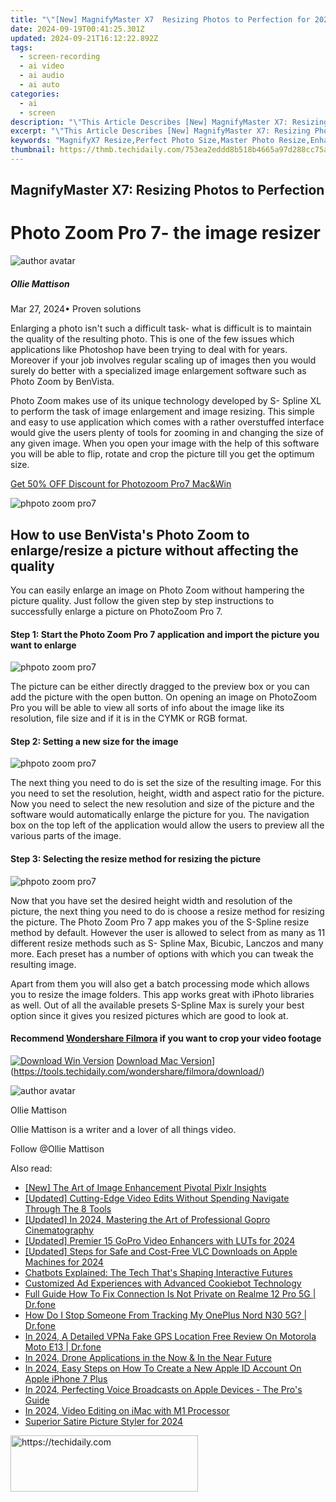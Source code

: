 ```yaml
---
title: "\"[New] MagnifyMaster X7  Resizing Photos to Perfection for 2024\""
date: 2024-09-19T00:41:25.301Z
updated: 2024-09-21T16:12:22.892Z
tags: 
  - screen-recording
  - ai video
  - ai audio
  - ai auto
categories: 
  - ai
  - screen
description: "\"This Article Describes [New] MagnifyMaster X7: Resizing Photos to Perfection for 2024\""
excerpt: "\"This Article Describes [New] MagnifyMaster X7: Resizing Photos to Perfection for 2024\""
keywords: "MagnifyX7 Resize,Perfect Photo Size,Master Photo Resize,Enhance Image Quality,X7 Photo Scaling,Flawless Image Resizing,Optimize Photo Dimensions"
thumbnail: https://thmb.techidaily.com/753ea2eddd8b518b4665a97d288cc75a73bb10ccbb0e89329d2b14f4c70fc588.jpg
---
```


## MagnifyMaster X7: Resizing Photos to Perfection

# Photo Zoom Pro 7- the image resizer

![author avatar](https://images.wondershare.com/filmora/article-images/ollie-mattison.jpg)

##### Ollie Mattison

 Mar 27, 2024• Proven solutions

 Enlarging a photo isn't such a difficult task- what is difficult is to maintain the quality of the resulting photo. This is one of the few issues which applications like Photoshop have been trying to deal with for years. Moreover if your job involves regular scaling up of images then you would surely do better with a specialized image enlargement software such as Photo Zoom by BenVista.

 Photo Zoom makes use of its unique technology developed by S- Spline XL to perform the task of image enlargement and image resizing. This simple and easy to use application which comes with a rather overstuffed interface would give the users plenty of tools for zooming in and changing the size of any given image. When you open your image with the help of this software you will be able to flip, rotate and crop the picture till you get the optimum size.

[Get 50% OFF Discount for Photozoom Pro7 Mac&Win](https://secure.avangate.com/order/checkout.php?PRODS=4705137&QTY=1&CART=1&CARD=1&COUPON=wondershare-50-off&AFFILIATE=93737)

![phpoto zoom pro7](https://images.wondershare.com/filmora/article-images/photozoom-pro7-screenshot.jpg)

## How to use BenVista's Photo Zoom to enlarge/resize a picture without affecting the quality

 You can easily enlarge an image on Photo Zoom without hampering the picture quality. Just follow the given step by step instructions to successfully enlarge a picture on PhotoZoom Pro 7.

#### Step 1: Start the Photo Zoom Pro 7 application and import the picture you want to enlarge

![phpoto zoom pro7](https://images.wondershare.com/filmora/article-images/photozomm-pro7-step1.jpg)

 The picture can be either directly dragged to the preview box or you can add the picture with the open button. On opening an image on PhotoZoom Pro you will be able to view all sorts of info about the image like its resolution, file size and if it is in the CYMK or RGB format.

#### Step 2: Setting a new size for the image

![phpoto zoom pro7](https://images.wondershare.com/filmora/article-images/photozomm-pro7-step2.jpg)

 The next thing you need to do is set the size of the resulting image. For this you need to set the resolution, height, width and aspect ratio for the picture. Now you need to select the new resolution and size of the picture and the software would automatically enlarge the picture for you. The navigation box on the top left of the application would allow the users to preview all the various parts of the image.

#### Step 3: Selecting the resize method for resizing the picture

![phpoto zoom pro7](https://images.wondershare.com/filmora/article-images/photozomm-pro7-step3.jpg)

 Now that you have set the desired height width and resolution of the picture, the next thing you need to do is choose a resize method for resizing the picture. The Photo Zoom Pro 7 app makes you of the S-Spline resize method by default. However the user is allowed to select from as many as 11 different resize methods such as S- Spline Max, Bicubic, Lanczos and many more. Each preset has a number of options with which you can tweak the resulting image.

 Apart from them you will also get a batch processing mode which allows you to resize the image folders. This app works great with iPhoto libraries as well. Out of all the available presets S-Spline Max is surely your best option since it gives you resized pictures which are good to look at.

#### Recommend [Wondershare Filmora](https://tools.techidaily.com/wondershare/filmora/download/) if you want to crop your video footage

[![Download Win Version](https://images.wondershare.com/filmora/guide/download-btn-win.jpg)](https://tools.techidaily.com/wondershare/filmora/download/) [Download Mac Version](https://images.wondershare.com/filmora/guide/download-btn-mac.jpg)](https://tools.techidaily.com/wondershare/filmora/download/)

![author avatar](https://images.wondershare.com/filmora/article-images/ollie-mattison.jpg)

Ollie Mattison

Ollie Mattison is a writer and a lover of all things video.

Follow @Ollie Mattison


<ins class="adsbygoogle"
     style="display:block"
     data-ad-format="autorelaxed"
     data-ad-client="ca-pub-7571918770474297"
     data-ad-slot="1223367746"></ins>



<ins class="adsbygoogle"
     style="display:block"
     data-ad-client="ca-pub-7571918770474297"
     data-ad-slot="8358498916"
     data-ad-format="auto"
     data-full-width-responsive="true"></ins>


<span class="atpl-alsoreadstyle">Also read:</span>
<div><ul>
<li><a href="https://fox-glue.techidaily.com/new-the-art-of-image-enhancement-pivotal-pixlr-insights/"><u>[New] The Art of Image Enhancement Pivotal Pixlr Insights</u></a></li>
<li><a href="https://youtube-videos.techidaily.com/updated-cutting-edge-video-edits-without-spending-navigate-through-the-8-tools/"><u>[Updated] Cutting-Edge Video Edits Without Spending Navigate Through The 8 Tools</u></a></li>
<li><a href="https://fox-glue.techidaily.com/updated-in-2024-mastering-the-art-of-professional-gopro-cinematography/"><u>[Updated] In 2024, Mastering the Art of Professional Gopro Cinematography</u></a></li>
<li><a href="https://fox-glue.techidaily.com/updated-premier-15-gopro-video-enhancers-with-luts-for-2024/"><u>[Updated] Premier 15 GoPro Video Enhancers with LUTs for 2024</u></a></li>
<li><a href="https://fox-glue.techidaily.com/updated-steps-for-safe-and-cost-free-vlc-downloads-on-apple-machines-for-2024/"><u>[Updated] Steps for Safe and Cost-Free VLC Downloads on Apple Machines for 2024</u></a></li>
<li><a href="https://tech-savvy.techidaily.com/chatbots-explained-the-tech-thats-shaping-interactive-futures/"><u>Chatbots Explained: The Tech That's Shaping Interactive Futures</u></a></li>
<li><a href="https://some-techniques.techidaily.com/customized-ad-experiences-with-advanced-cookiebot-technology/"><u>Customized Ad Experiences with Advanced Cookiebot Technology</u></a></li>
<li><a href="https://howto.techidaily.com/full-guide-how-to-fix-connection-is-not-private-on-realme-12-pro-5g-drfone-by-drfone-fix-android-problems-fix-android-problems/"><u>Full Guide How To Fix Connection Is Not Private on Realme 12 Pro 5G | Dr.fone</u></a></li>
<li><a href="https://android-location-track.techidaily.com/how-do-i-stop-someone-from-tracking-my-oneplus-nord-n30-5g-drfone-by-drfone-virtual-android/"><u>How Do I Stop Someone From Tracking My OnePlus Nord N30 5G? | Dr.fone</u></a></li>
<li><a href="https://change-location.techidaily.com/in-2024-a-detailed-vpna-fake-gps-location-free-review-on-motorola-moto-e13-drfone-by-drfone-virtual-android/"><u>In 2024, A Detailed VPNa Fake GPS Location Free Review On Motorola Moto E13 | Dr.fone</u></a></li>
<li><a href="https://fox-glue.techidaily.com/in-2024-drone-applications-in-the-now-and-in-the-near-future/"><u>In 2024, Drone Applications in the Now & In the Near Future</u></a></li>
<li><a href="https://ios-unlock.techidaily.com/in-2024-easy-steps-on-how-to-create-a-new-apple-id-account-on-apple-iphone-7-plus-by-drfone-ios/"><u>In 2024, Easy Steps on How To Create a New Apple ID Account On Apple iPhone 7 Plus</u></a></li>
<li><a href="https://extra-guidance.techidaily.com/in-2024-perfecting-voice-broadcasts-on-apple-devices-the-pros-guide/"><u>In 2024, Perfecting Voice Broadcasts on Apple Devices - The Pro's Guide</u></a></li>
<li><a href="https://fox-glue.techidaily.com/in-2024-video-editing-on-imac-with-m1-processor/"><u>In 2024, Video Editing on iMac with M1 Processor</u></a></li>
<li><a href="https://fox-glue.techidaily.com/superior-satire-picture-styler-for-2024/"><u>Superior Satire Picture Styler for 2024</u></a></li>
</ul></div>

<!-- affiliate ads begin -->
<a href="https://aligracehair.sjv.io/c/5597632/1972693/19272" target="_top" id="1972693">
  <img src="//a.impactradius-go.com/display-ad/19272-1972693" border="0" alt="https://techidaily.com" width="300" height="90"/>
</a>
<img height="0" width="0" src="https://aligracehair.sjv.io/i/5597632/1972693/19272" style="position:absolute;visibility:hidden;" border="0" />
<!-- affiliate ads end -->

